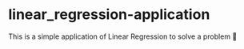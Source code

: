 # linear_regression-application
This is a simple application of Linear Regression to solve a problem 💩
